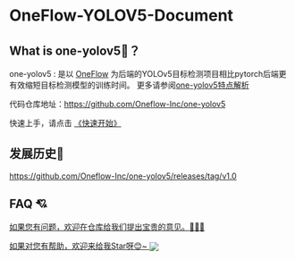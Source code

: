 # OneFlow-YOLOV5-Document

##  What is one-yolov5🤔️？
one-yolov5 : 是以 [OneFlow](https://github.com/Oneflow-Inc/oneflow) 为后端的YOLOv5目标检测项目相比pytorch后端更有效缩短目标检测模型的训练时间。
更多请参阅[one-yolov5特点解析](https://start.oneflow.org/oneflow-yolo-doc/tutorials/00_chapter/overview.html)

 代码仓库地址：<a href="https://github.com/Oneflow-Inc/one-yolov5">https://github.com/Oneflow-Inc/one-yolov5</a>

快速上手，请点击 [《快速开始》](https://start.oneflow.org/oneflow-yolo-doc/tutorials/03_chapter/quick_start.html)
## 发展历史🚀

 <a href="https://github.com/Oneflow-Inc/one-yolov5/releases/tag/v1.0" target="blank" > https://github.com/Oneflow-Inc/one-yolov5/releases/tag/v1.0 </a>

## FAQ 💘
<a href="https://github.com/Oneflow-Inc/one-yolov5/issues/new"  target="blank"  >如果您有问题，欢迎在仓库给我们提出宝贵的意见。🌟🌟🌟</a>

<a href="https://github.com/Oneflow-Inc/one-yolov5" target="blank" >
如果对您有帮助，欢迎来给我Star呀😊~  
<img src="https://oneflow-static.oss-cn-beijing.aliyuncs.com/one-yolo/document/concluding_remarks.gif" align="center">
</a>

